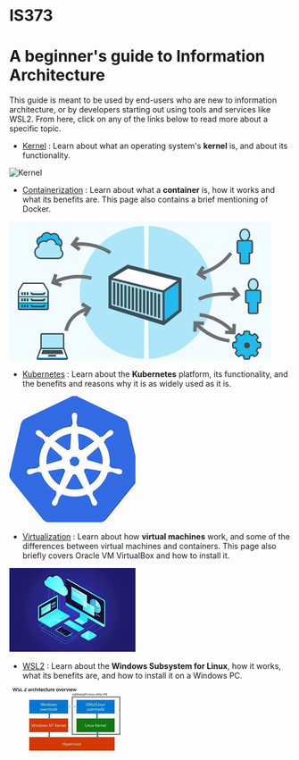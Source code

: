 # IS373

# A beginner's guide to Information Architecture
This guide is meant to be used by end-users who are new to information architecture, or by developers starting out using tools and services like WSL2. From here, click on any of the links below to read more about a specific topic.

* [Kernel](https://github.com/dfianuale/IS373/blob/main/kernel.md) : Learn about what an operating system's **kernel** is, and about its functionality.

![Kernel](https://github.com/swk5-njit/IS373/blob/main/graphics/kern.png)
* [Containerization](https://github.com/dfianuale/IS373/blob/main/containerization.md) : Learn about what a **container** is, how it works and what its benefits are. This page also contains a brief mentioning of Docker.

![Containerization](https://github.com/dfianuale/IS373/blob/main/graphics/c3.jpg)
* [Kubernetes](https://github.com/dfianuale/IS373/blob/main/kubernetes.md) : Learn about the **Kubernetes** platform, its functionality, and the benefits and reasons why it is as widely used as it is.

![Kubernetes](https://github.com/dfianuale/IS373/blob/main/graphics/kuber.jpg)
* [Virtualization](https://github.com/dfianuale/IS373/blob/main/virtualization.md) : Learn about how **virtual machines** work, and some of the differences between virtual machines and containers. This page also briefly covers Oracle VM VirtualBox and how to install it.

![Virtualization](https://github.com/dfianuale/IS373/blob/main/graphics/v3.jpg)
* [WSL2](https://github.com/dfianuale/IS373/blob/main/wsl2.md) : Learn about the **Windows Subsystem for Linux**, how it works, what its benefits are, and how to install it on a Windows PC.

![WSL2](https://github.com/dfianuale/IS373/blob/main/graphics/WSL.jpg)


